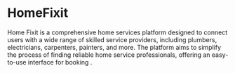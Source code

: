 # HomeFixit
Home Fixit is a comprehensive home services platform designed to connect users with a  wide range of skilled service providers, including plumbers, electricians, carpenters, painters,  and more. The platform aims to simplify the process of finding reliable home service  professionals, offering an easy-to-use interface for booking .
